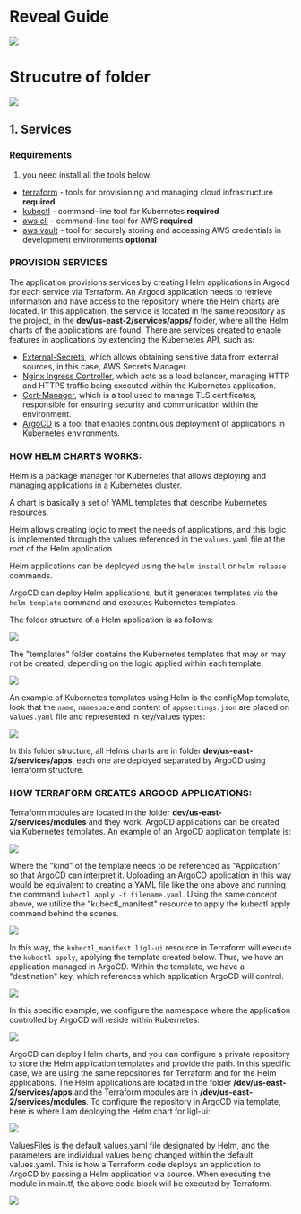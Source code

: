# Reveal Guide

![](docs/assets/macro-system.gif)

# Strucutre of folder
![](docs/assets/structure-folder.png)

## 1. Services

### Requirements
1. you need install all the tools below:
- [terraform](./docs/terraform.md) - tools for provisioning and managing cloud infrastructure **required**
- [kubectl](./docs/kubectl.md) - command-line tool for Kubernetes **required**
- [aws cli](./docs/aws-cli.md) - command-line tool for AWS **required**
- [aws vault](./docs/aws-vault.md) - tool for securely storing and accessing AWS credentials in development environments **optional**

### PROVISION SERVICES 

The application provisions services by creating Helm applications in Argocd for each service via Terraform. An Argocd application needs to retrieve information and have access to the repository where the Helm charts are located. In this application, the service is located in the same repository as the project, in the **dev/us-east-2/services/apps/** folder, where all the Helm charts of the applications are found.
There are services created to enable features in applications by extending the Kubernetes API, such as:
- [External-Secrets](https://artifacthub.io/packages/helm/external-secrets-operator/external-secrets), which allows obtaining sensitive data from external sources, in this case, AWS Secrets Manager.
- [Nginx Ingress Controller](https://artifacthub.io/packages/helm/ingress-nginx/ingress-nginx), which acts as a load balancer, managing HTTP and HTTPS traffic being executed within the Kubernetes application.
- [Cert-Manager](https://artifacthub.io/packages/helm/cert-manager/cert-manager), which is a tool used to manage TLS certificates, responsible for ensuring security and communication within the environment.
- [ArgoCD](https://artifacthub.io/packages/helm/argo/argo-cd) is a tool that enables continuous deployment of applications in Kubernetes environments.

<!-- Terraform applications involve deploying Helm services in Argocd, the Terraform application modules are created in dev/us-east-2/modules. Each folder corresponds to a service, an ArgoCD [application has its own Kubernetes template](https://argo-cd.readthedocs.io/en/stable/operator-manual/declarative-setup/#applications) structure and is being deployed via Kubectl.
An example of a created ArgoCD application is:

![](docs/assets/argocd_application.png) -->

<!-- This application deploys the monolith service, in the folder **dev/us-east-2/services/apps/monolith-service**. -->

### HOW HELM CHARTS WORKS:

Helm is a package manager for Kubernetes that allows deploying and managing applications in a Kubernetes cluster.

A chart is basically a set of YAML templates that describe Kubernetes resources.

Helm allows creating logic to meet the needs of applications, and this logic is implemented through the values referenced in the `values.yaml` file at the root of the Helm application.

Helm applications can be deployed using the `helm install` or `helm release` commands.

ArgoCD can deploy Helm applications, but it generates templates via the `helm template` command and executes Kubernetes templates.

The folder structure of a Helm application is as follows:

![](docs/assets/helm_folder.png) 

The "templates" folder contains the Kubernetes templates that may or may not be created, depending on the logic applied within each template.

![](docs/assets/helm_template_folder.png) 

An example of Kubernetes templates using Helm is the configMap template, look that the `name`, `namespace` and content of `appsettings.json` are placed on `values.yaml` file and represented in key/values types:

![](docs/assets/helm_template_file.png) 

In this folder structure, all Helms charts are in folder **dev/us-east-2/services/apps**, each one are deployed separated by ArgoCD using Terraform structure.

### HOW TERRAFORM CREATES ARGOCD APPLICATIONS:

Terraform modules are located in the folder **dev/us-east-2/services/modules** and they work. ArgoCD applications can be created via Kubernetes templates. An example of an ArgoCD application template is:

![](docs/assets/argocd_application_simple.png)

Where the "kind" of the template needs to be referenced as "Application" so that ArgoCD can interpret it. Uploading an ArgoCD application in this way would be equivalent to creating a YAML file like the one above and running the command `kubectl apply -f filename.yaml`. Using the same concept above, we utilize the "kubectl_manifest" resource to apply the kubectl apply command behind the scenes.

![](docs/assets/argocd_application_ligl_ui.png) 

In this way, the `kubectl_manifest.ligl-ui` resource in Terraform will execute the `kubectl apply`, applying the template created below. Thus, we have an application managed in ArgoCD.
Within the template, we have a "destination" key, which references which application ArgoCD will control.

![](docs/assets/argocd_application_destination.png) 


In this specific example, we configure the namespace where the application controlled by ArgoCD will reside within Kubernetes.

![](docs/assets/argocd_application_namespace.png) 

ArgoCD can deploy Helm charts, and you can configure a private repository to store the Helm application templates and provide the path. In this specific case, we are using the same repositories for Terraform and for the Helm applications. The Helm applications are located in the folder **/dev/us-east-2/services/apps** and the Terraform modules are in **/dev/us-east-2/services/modules**. To configure the repository in ArgoCD via template, here is where I am deploying the Helm chart for ligl-ui:

![](docs/assets/argocd_application_helm.png) 


ValuesFiles is the default values.yaml file designated by Helm, and the parameters are individual values being changed within the default values.yaml. This is how a Terraform code deploys an application to ArgoCD by passing a Helm application via source. When executing the module in main.tf, the above code block will be executed by Terraform.

![](docs/assets/module_terraform.png) 

